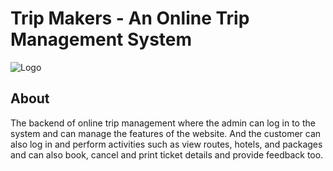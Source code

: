 # Trip Makers - An Online Trip Management System


![Logo](https://drive.google.com/drive/my-drive)


## About

The backend of online trip management where the admin can log in to the system and can manage the features of the website. And the customer can also log in and perform activities such as view routes, hotels, and packages and can also book, cancel and print ticket details and provide feedback too.
